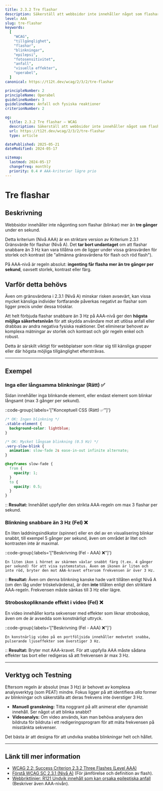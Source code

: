 ```yaml
---
title: 2.3.2 Tre flashar
description: Säkerställ att webbsidor inte innehåller något som flashar mer än tre gånger per sekund.
level: AAA
slug: tre-flashar
keywords:
  [
    "WCAG",
    "tillgänglighet",
    "flashar",
    "blinkningar",
    "epilepsi",
    "fotosensitivitet",
    "anfall",
    "visuella effekter",
    "operabel",
  ]
canonical: https://t12t.dev/wcag/2/3/2/tre-flashar

principleNumber: 2
principleName: Operabel
guidelineNumber: 3
guidelineName: Anfall och fysiska reaktioner
criterionNumber: 2

og:
  title: 2.3.2 Tre flashar – WCAG
  description: Säkerställ att webbsidor inte innehåller något som flashar mer än tre gånger per sekund.
  url: https://t12t.dev/wcag/2/3/2/tre-flashar
  type: article

datePublished: 2025-05-21
dateModified: 2024-05-17

sitemap:
  lastmod: 2024-05-17
  changefreq: monthly
  priority: 0.4 # AAA-kriterier lägre prio
---
```


# Tre flashar

## Beskrivning

Webbsidor innehåller inte någonting som flashar (blinkar) mer än **tre gånger** under en sekund.

Detta kriterium (Nivå AAA) är en striktare version av Kriterium 2.3.1 Gränsvärde för flashar (Nivå A). Det **tar bort undantaget** om att flashar snabbare än 3 Hz kan vara tillåtna om de ligger under vissa gränsvärden för storlek och kontrast (de "allmänna gränsvärdena för flash och röd flash").

På AAA-nivå är regeln absolut: **ingenting får flasha mer än tre gånger per sekund**, oavsett storlek, kontrast eller färg.

## Varför detta behövs

Även om gränsvärdena i 2.3.1 (Nivå A) minskar risken avsevärt, kan vissa mycket känsliga individer fortfarande påverkas negativt av flashar som ligger precis under dessa trösklar.

Att helt förbjuda flashar snabbare än 3 Hz på AAA-nivå ger den **högsta möjliga säkerhetsnivån** för att skydda användare mot att utlösa anfall eller drabbas av andra negativa fysiska reaktioner. Det eliminerar behovet av komplexa mätningar av storlek och kontrast och gör regeln enkel och robust.

Detta är särskilt viktigt för webbplatser som riktar sig till känsliga grupper eller där högsta möjliga tillgänglighet eftersträvas.

---

## Exempel

### Inga eller långsamma blinkningar (Rätt) ✅

Sidan innehåller inga blinkande element, eller endast element som blinkar långsamt (max 3 gånger per sekund).

::code-group{:labels='["Konceptuell CSS (Rätt) ✅"]'}

```css showLineNumbers
/* OK: Ingen blinkning */
.stable-element {
  background-color: lightblue;
}

/* OK: Mycket långsam blinkning (0.5 Hz) */
.very-slow-blink {
  animation: slow-fade 2s ease-in-out infinite alternate;
}

@keyframes slow-fade {
  from {
    opacity: 1;
  }
  to {
    opacity: 0.5;
  }
}
```

::
**Resultat:** Innehållet uppfyller den strikta AAA-regeln om max 3 flashar per sekund.

### Blinkning snabbare än 3 Hz (Fel) ❌

En liten laddningsindikator (spinner) eller en del av en visualisering blinkar snabbt, till exempel 5 gånger per sekund, även om området är litet och kontrasten inte är maximal.

::code-group{:labels='["Beskrivning (Fel - AAA) ❌"]'}

```text [Beskrivning]
En liten ikon i hörnet av skärmen växlar snabbt färg (t.ex. 4 gånger per sekund) för att visa systemstatus. Även om ikonen är liten och inte röd, bryter den mot AAA-kravet eftersom frekvensen är över 3 Hz.
```

::
**Resultat:** Även om denna blinkning kanske hade varit tillåten enligt Nivå A (om den låg under tröskelvärdena), är den **inte** tillåten enligt den striktare AAA-regeln. Frekvensen måste sänkas till 3 Hz eller lägre.

### Stroboskopliknande effekt i video (Fel) ❌

En video innehåller korta sekvenser med effekter som liknar stroboskop, även om de är avsedda som konstnärligt uttryck.

::code-group{:labels='["Beskrivning (Fel - AAA) ❌"]'}

```text [Beskrivning]
En konstnärlig video på en portföljsida innehåller medvetet snabba, pulserande ljuseffekter som överstiger 3 Hz.
```

::
**Resultat:** Bryter mot AAA-kravet. För att uppfylla AAA måste sådana effekter tas bort eller redigeras så att frekvensen är max 3 Hz.

---

## Verktyg och Testning

Eftersom regeln är absolut (max 3 Hz) är behovet av komplexa analysverktyg (som PEAT) mindre. Fokus ligger på att identifiera _alla_ former av blinkningar och säkerställa att deras frekvens inte överstiger 3 Hz.

- **Manuell granskning:** Titta noggrant på allt animerat eller dynamiskt innehåll. Ser något ut att blinka snabbt?
- **Videoanalys:** Om video används, kan man behöva analysera den bildruta för bildruta i ett redigeringsprogram för att mäta frekvensen på misstänkta sekvenser.

Det bästa är att designa för att undvika snabba blinkningar helt och hållet.

---

## Länk till mer information

- [WCAG 2.2: Success Criterion 2.3.2 Three Flashes (Level AAA)](https://www.w3.org/WAI/WCAG22/Understanding/three-flashes.html)
- [Förstå WCAG SC 2.3.1 (Nivå A)](https://www.w3.org/WAI/WCAG22/Understanding/three-flashes-or-below-threshold.html) (För jämförelse och definition av flash).
- [Webbriktlinjer: R121 Undvik innehåll som kan orsaka epileptiska anfall](https://www.digg.se/webbriktlinjer/alla-webbriktlinjer/undvik-innehall-som-kan-orsaka-epileptiska-anfall) (Beskriver även AAA-nivån).
